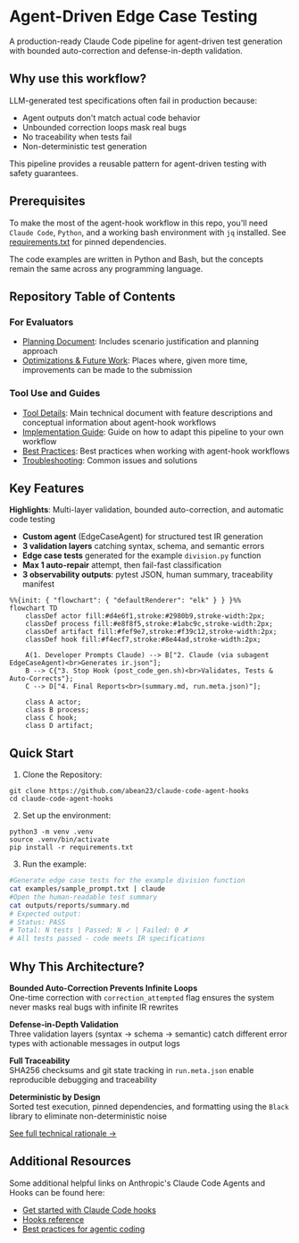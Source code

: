 # Agent-Driven Edge Case Testing
A production-ready Claude Code pipeline for agent-driven test generation with bounded auto-correction and defense-in-depth validation. 

## Why use this workflow?
LLM-generated test specifications often fail in production because:
- Agent outputs don't match actual code behavior
- Unbounded correction loops mask real bugs  
- No traceability when tests fail
- Non-deterministic test generation

This pipeline provides a reusable pattern for agent-driven testing with safety guarantees.
## Prerequisites
To make the most of the agent-hook workflow in this repo, you'll need `Claude Code`, `Python`, and a working bash environment with `jq` installed. See [requirements.txt](requirements.txt) for pinned dependencies.

The code examples are written in Python and Bash, but the concepts remain the same across any programming language.
## Repository Table of Contents
### For Evaluators
* [Planning Document](./docs/PLANNING.md): Includes scenario justification and planning approach
* [Optimizations & Future Work](./docs/optimizations.md): Places where, given more time, improvements can be made to the submission
### Tool Use and Guides
* [Tool Details](./docs/main-guide.md): Main technical document with feature descriptions and conceptual information about agent-hook workflows
* [Implementation Guide](./docs/implementation-guide.md): Guide on how to adapt this pipeline to your own workflow
* [Best Practices](./docs/main-guide.md#5-best-practices): Best practices when working with agent-hook workflows
* [Troubleshooting](./docs/main-guide.md#6-common-pitfalls--solutions): Common issues and solutions
## Key Features
**Highlights**: Multi-layer validation, bounded auto-correction, and automatic code testing
* **Custom agent** (EdgeCaseAgent) for structured test IR generation
* **3 validation layers** catching syntax, schema, and semantic errors  
* **Edge case tests** generated for the example `division.py` function
* **Max 1 auto-repair** attempt, then fail-fast classification
* **3 observability outputs**: pytest JSON, human summary, traceability manifest

```mermaid
%%{init: { "flowchart": { "defaultRenderer": "elk" } } }%%
flowchart TD
    classDef actor fill:#d4e6f1,stroke:#2980b9,stroke-width:2px;
    classDef process fill:#e8f8f5,stroke:#1abc9c,stroke-width:2px;
    classDef artifact fill:#fef9e7,stroke:#f39c12,stroke-width:2px;
    classDef hook fill:#f4ecf7,stroke:#8e44ad,stroke-width:2px;

    A(1. Developer Prompts Claude) --> B["2. Claude (via subagent EdgeCaseAgent)<br>Generates ir.json"];
    B --> C{"3. Stop Hook (post_code_gen.sh)<br>Validates, Tests & Auto-Corrects"};
    C --> D["4. Final Reports<br>(summary.md, run.meta.json)"];

    class A actor;
    class B process;
    class C hook;
    class D artifact;
```

## Quick Start
1. Clone the Repository:
```shell
git clone https://github.com/abean23/claude-code-agent-hooks
cd claude-code-agent-hooks
```

2. Set up the environment:
```shell
python3 -m venv .venv
source .venv/bin/activate
pip install -r requirements.txt
```

3. Run the example:
```bash
#Generate edge case tests for the example division function
cat examples/sample_prompt.txt | claude
#Open the human-readable test summary
cat outputs/reports/summary.md
# Expected output:
# Status: PASS
# Total: N tests | Passed: N ✓ | Failed: 0 ✗
# All tests passed - code meets IR specifications
```

## Why This Architecture?

**Bounded Auto-Correction Prevents Infinite Loops**  
One-time correction with `correction_attempted` flag ensures the system never masks real bugs with infinite IR rewrites

**Defense-in-Depth Validation**  
Three validation layers (syntax → schema → semantic) catch different error types with actionable messages in output logs

**Full Traceability**  
SHA256 checksums and git state tracking in `run.meta.json` enable reproducible debugging and traceability

**Deterministic by Design**  
Sorted test execution, pinned dependencies, and formatting using the `Black` library to eliminate non-deterministic noise

[See full technical rationale →](./docs/main-guide.md#architecture-patterns)

## Additional Resources
Some additional helpful links on Anthropic's Claude Code Agents and Hooks can be found here:
* [Get started with Claude Code hooks](https://docs.claude.com/en/docs/claude-code/hooks-guide)
* [Hooks reference](https://docs.claude.com/en/docs/claude-code/hooks)
* [Best practices for agentic coding](https://www.anthropic.com/engineering/claude-code-best-practices)
